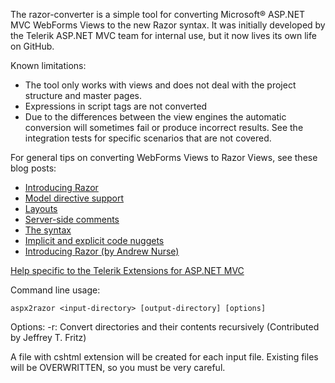 The razor-converter is a simple tool for converting Microsoft&reg; ASP.NET MVC WebForms Views to the new Razor syntax.
It was initially developed by the Telerik ASP.NET MVC team for internal use, but it now lives its own life on GitHub.

Known limitations:

* The tool only works with views and does not deal with the project structure and master pages.
* Expressions in script tags are not converted
* Due to the differences between the view engines the automatic conversion will sometimes fail or produce incorrect results. See the integration tests for specific scenarios that are not covered.

For general tips on converting WebForms Views to Razor Views, see these blog posts:

* [Introducing Razor](http://weblogs.asp.net/scottgu/archive/2010/07/02/introducing-razor.aspx)
* [Model directive support](http://weblogs.asp.net/scottgu/archive/2010/10/19/asp-net-mvc-3-new-model-directive-support-in-razor.aspx)
* [Layouts](http://weblogs.asp.net/scottgu/archive/2010/10/22/asp-net-mvc-3-layouts.aspx)
* [Server-side comments](http://weblogs.asp.net/scottgu/archive/2010/11/12/asp-net-mvc-3-server-side-comments-with-razor.aspx)
* [The <text> syntax](http://weblogs.asp.net/scottgu/archive/2010/12/15/asp-net-mvc-3-razor-s-and-lt-text-gt-syntax.aspx)
* [Implicit and explicit code nuggets](http://weblogs.asp.net/scottgu/archive/2010/12/16/asp-net-mvc-3-implicit-and-explicit-code-nuggets-with-razor.aspx)
* [Introducing Razor (by Andrew Nurse)](http://blog.andrewnurse.net/2010/07/03/IntroducingRazorNdashANewViewEngineForASPNet.aspx)

[Help specific to the Telerik Extensions for ASP.NET MVC](http://www.telerik.com/help/aspnet-mvc/using-with-the-razor-view-engine.html)

Command line usage:

`aspx2razor <input-directory> [output-directory] [options]`

Options:
  -r: Convert directories and their contents recursively (Contributed by Jeffrey T. Fritz)

A file with cshtml extension will be created for each input file.
Existing files will be OVERWRITTEN, so you must be very careful.
